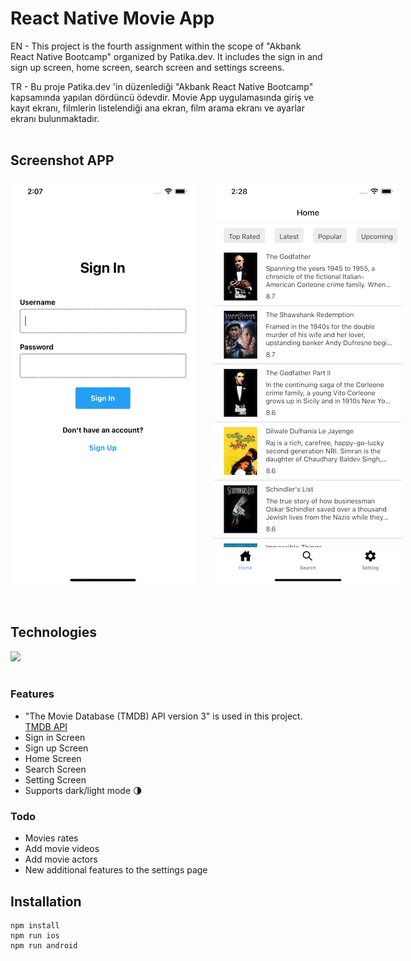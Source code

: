 # React Native Movie App

EN - This project is the fourth assignment within the scope of "Akbank React Native Bootcamp" organized by Patika.dev. It includes the sign in and sign up screen, home screen, search screen and settings screens.

TR - Bu proje Patika.dev 'in düzenlediği "Akbank React Native Bootcamp" kapsamında yapılan dördüncü ödevdir. Movie App uygulamasında giriş ve kayıt ekranı, filmlerin listelendiği ana ekran, film arama ekranı ve ayarlar ekranı bulunmaktadır.
<br/><br/>

## Screenshot APP

<div style="display:flex; flex-direction:row; margin-right:20px;">
<img src="src/assets/appScreen.gif" width="300" style="margin-right:30px;"/>
<img src="src/assets/homeScreen.png" width="300" style="margin-right:30px;"/>
</div>
<br/>
<br/>

## Technologies

<img src="https://img.shields.io/badge/React_Native-20232A?style=for-the-badge&logo=react&logoColor=61DAFB">

<br/>
<br/>

### Features

- "The Movie Database (TMDB) API version 3" is used in this project. <a href="https://developers.themoviedb.org/3/getting-started/introduction">TMDB API</a>
- Sign in Screen
- Sign up Screen
- Home Screen
- Search Screen
- Setting Screen
- Supports dark/light mode 🌗

### Todo

- Movies rates
- Add movie videos
- Add movie actors
- New additional features to the settings page

## Installation

```
npm install
npm run ios
npm run android
```
